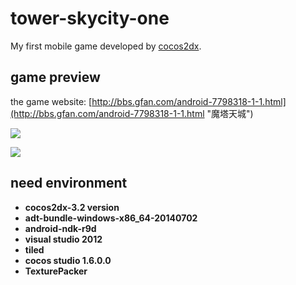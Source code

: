# tower-skycity-one
My first mobile game developed by [cocos2dx](http://www.cocos2d-x.org/).

## game preview ##

the game website:
[http://bbs.gfan.com/android-7798318-1-1.html](http://bbs.gfan.com/android-7798318-1-1.html "魔塔天城")

![](http://sdlwlxf1.github.io/images/tower-skycity-one/screenshot(480X320)/screenshot(480X320)_3.jpg)

![](http://sdlwlxf1.github.io/images/tower-skycity-one/screenshot(480X320)/screenshot(480X320)_8.jpg)


## need environment ##

- **cocos2dx-3.2 version**
- **adt-bundle-windows-x86_64-20140702**
- **android-ndk-r9d**
- **visual studio 2012**
- **tiled**
- **cocos studio 1.6.0.0**
- **TexturePacker**
